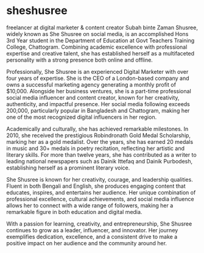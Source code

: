# sheshusree
freelancer at digital marketer &amp; content creator 
Subah binte Zaman Shusree, widely known as She Shusree on social media, is an accomplished Hons 3rd Year student in the Department of Education at Govt Teachers Training College, Chattogram. Combining academic excellence with professional expertise and creative talent, she has established herself as a multifaceted personality with a strong presence both online and offline.

Professionally, She Shusree is an experienced Digital Marketer with over four years of expertise. She is the CEO of a London-based company and owns a successful marketing agency generating a monthly profit of $10,000. Alongside her business ventures, she is a part-time professional social media influencer and content creator, known for her creativity, authenticity, and impactful presence. Her social media following exceeds 200,000, particularly popular in Bangladesh and Chattogram, making her one of the most recognized digital influencers in her region.

Academically and culturally, she has achieved remarkable milestones. In 2010, she received the prestigious Robindronath Gold Medal Scholarship, marking her as a gold medalist. Over the years, she has earned 20 medals in music and 30+ medals in poetry recitation, reflecting her artistic and literary skills. For more than twelve years, she has contributed as a writer to leading national newspapers such as Dainik Ittefaq and Dainik Purbodesh, establishing herself as a prominent literary voice.

She Shusree is known for her creativity, courage, and leadership qualities. Fluent in both Bengali and English, she produces engaging content that educates, inspires, and entertains her audience. Her unique combination of professional excellence, cultural achievements, and social media influence allows her to connect with a wide range of followers, making her a remarkable figure in both education and digital media.

With a passion for learning, creativity, and entrepreneurship, She Shusree continues to grow as a leader, influencer, and innovator. Her journey exemplifies dedication, excellence, and a consistent drive to make a positive impact on her audience and the community around her.
